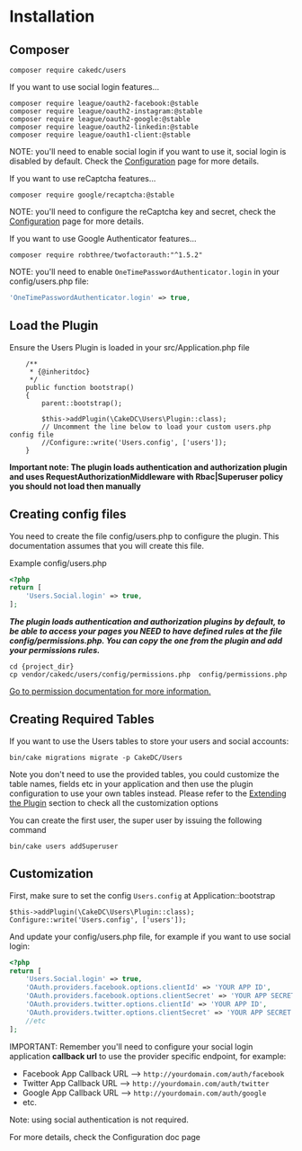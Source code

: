 Installation
============

Composer
--------

```
composer require cakedc/users
```

If you want to use social login features...

```
composer require league/oauth2-facebook:@stable
composer require league/oauth2-instagram:@stable
composer require league/oauth2-google:@stable
composer require league/oauth2-linkedin:@stable
composer require league/oauth1-client:@stable
```

NOTE: you'll need to enable social login if you want to use it, social
login is disabled by default. Check the [Configuration](Configuration.md#configuration-for-social-login) page for more details.

If you want to use reCaptcha features...

```
composer require google/recaptcha:@stable
```

NOTE: you'll need to configure the reCaptcha key and secret, check the [Configuration](Configuration.md)
page for more details.

If you want to use Google Authenticator features...

```
composer require robthree/twofactorauth:"^1.5.2"
```

NOTE: you'll need to enable `OneTimePasswordAuthenticator.login` in your config/users.php file:

```php
'OneTimePasswordAuthenticator.login' => true,
```

Load the Plugin
---------------

Ensure the Users Plugin is loaded in your src/Application.php file

```
    /**
     * {@inheritdoc}
     */
    public function bootstrap()
    {
        parent::bootstrap();

        $this->addPlugin(\CakeDC\Users\Plugin::class);
        // Uncomment the line below to load your custom users.php config file
        //Configure::write('Users.config', ['users']);
    }
```

**Important note: The plugin loads authentication and authorization plugin and
uses RequestAuthorizationMiddleware with Rbac|Superuser policy you
should not load then manually**

Creating config files
---------------------
You need to create the file config/users.php to configure the plugin. This documentation
assumes that you will create this file.

Example config/users.php

```php
<?php
return [
    'Users.Social.login' => true,
];
```

***The plugin loads authentication and authorization plugins by default,
to be able to access your pages you NEED to have defined rules at the
file config/permissions.php.
You can copy the one from the plugin and add your permissions rules.***

```shell
cd {project_dir}
cp vendor/cakedc/users/config/permissions.php  config/permissions.php
```
[Go to permission documentation for more information.](./Documentation/Permissions.md)


Creating Required Tables
------------------------
If you want to use the Users tables to store your users and social accounts:

```
bin/cake migrations migrate -p CakeDC/Users
```

Note you don't need to use the provided tables, you could customize the table names, fields etc in your
application and then use the plugin configuration to use your own tables instead. Please refer to the [Extending the Plugin](Extending-the-Plugin.md)
section to check all the customization options

You can create the first user, the super user by issuing the following command

```
bin/cake users addSuperuser
```

Customization
-------------

First, make sure to set the config `Users.config` at Application::bootstrap
```
$this->addPlugin(\CakeDC\Users\Plugin::class);
Configure::write('Users.config', ['users']);
```

And update your config/users.php file, for example if you want to use social login:
```php
<?php
return [
    'Users.Social.login' => true,
    'OAuth.providers.facebook.options.clientId' => 'YOUR APP ID',
    'OAuth.providers.facebook.options.clientSecret' => 'YOUR APP SECRET',
    'OAuth.providers.twitter.options.clientId' => 'YOUR APP ID',
    'OAuth.providers.twitter.options.clientSecret' => 'YOUR APP SECRET',
    //etc
];
```
IMPORTANT: Remember you'll need to configure your social login application **callback url** to use the provider specific endpoint, for example:
* Facebook App Callback URL --> `http://yourdomain.com/auth/facebook`
* Twitter App Callback URL --> `http://yourdomain.com/auth/twitter`
* Google App Callback URL --> `http://yourdomain.com/auth/google`
* etc.

Note: using social authentication is not required.

For more details, check the Configuration doc page
